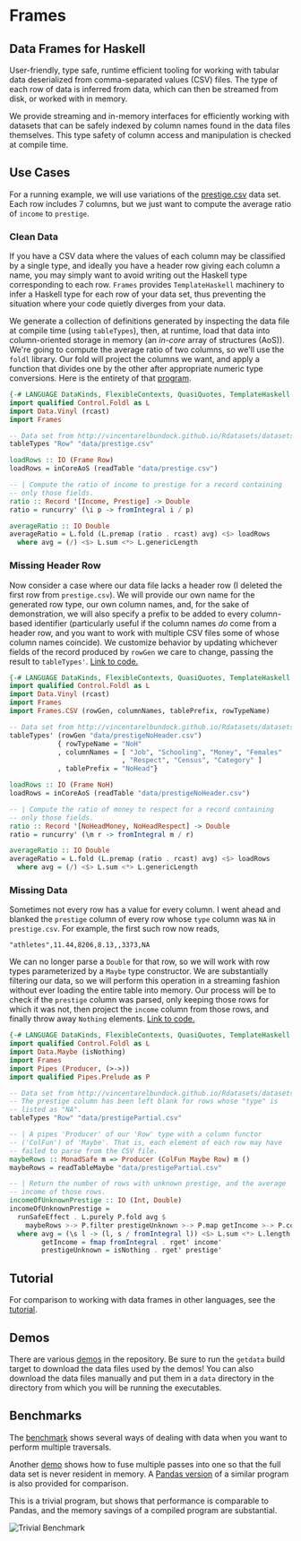 # Frames
## Data Frames for Haskell

User-friendly, type safe, runtime efficient tooling for working with
tabular data deserialized from comma-separated values (CSV) files. The
type of each row of data is inferred from data, which can then be
streamed from disk, or worked with in memory.

We provide streaming and in-memory interfaces for efficiently working
with datasets that can be safely indexed by column names found in the
data files themselves. This type safety of column access and
manipulation is checked at compile time.

## Use Cases
For a running example, we will use variations of the [prestige.csv](http://vincentarelbundock.github.io/Rdatasets/datasets.html) data set. Each row includes 7 columns, but we just want to compute the average ratio of `income` to `prestige`.

### Clean Data
If you have a CSV data where the values of each column may be classified by a single type, and ideally you have a header row giving each column a name, you may simply want to avoid writing out the Haskell type corresponding to each row. `Frames` provides `TemplateHaskell` machinery to infer a Haskell type for each row of your data set, thus preventing the situation where your code quietly diverges from your data.

We generate a collection of definitions generated by inspecting the data file at compile time (using `tableTypes`), then, at runtime, load that data into column-oriented storage in memory (an *in-core* array of structures (AoS)). We're going to compute the average ratio of two columns, so we'll use the `foldl` library. Our fold will project the columns we want, and apply a function that divides one by the other after appropriate numeric type conversions. Here is the entirety of that [program](https://github.com/acowley/Frames/tree/master/demo/UncurryFold.hs).

```haskell
{-# LANGUAGE DataKinds, FlexibleContexts, QuasiQuotes, TemplateHaskell #-}
import qualified Control.Foldl as L
import Data.Vinyl (rcast)
import Frames

-- Data set from http://vincentarelbundock.github.io/Rdatasets/datasets.html
tableTypes "Row" "data/prestige.csv"

loadRows :: IO (Frame Row)
loadRows = inCoreAoS (readTable "data/prestige.csv")

-- | Compute the ratio of income to prestige for a record containing
-- only those fields.
ratio :: Record '[Income, Prestige] -> Double
ratio = runcurry' (\i p -> fromIntegral i / p)

averageRatio :: IO Double
averageRatio = L.fold (L.premap (ratio . rcast) avg) <$> loadRows
  where avg = (/) <$> L.sum <*> L.genericLength
```

### Missing Header Row
Now consider a case where our data file lacks a header row (I deleted the first row from `prestige.csv`). We will provide our own name for the generated row type, our own column names, and, for the sake of demonstration, we will also specify a prefix to be added to every column-based identifier (particularly useful if the column names *do* come from a header row, and you want to work with multiple CSV files some of whose column names coincide). We customize behavior by updating whichever fields of the record produced by `rowGen` we care to change, passing the result to `tableTypes'`. [Link to code.](https://github.com/acowley/Frames/tree/master/demo/UncurryFoldNoHeader.hs)

```haskell
{-# LANGUAGE DataKinds, FlexibleContexts, QuasiQuotes, TemplateHaskell #-}
import qualified Control.Foldl as L
import Data.Vinyl (rcast)
import Frames
import Frames.CSV (rowGen, columnNames, tablePrefix, rowTypeName)

-- Data set from http://vincentarelbundock.github.io/Rdatasets/datasets.html
tableTypes' (rowGen "data/prestigeNoHeader.csv")
            { rowTypeName = "NoH"
            , columnNames = [ "Job", "Schooling", "Money", "Females"
                            , "Respect", "Census", "Category" ]
            , tablePrefix = "NoHead"}

loadRows :: IO (Frame NoH)
loadRows = inCoreAoS (readTable "data/prestigeNoHeader.csv")

-- | Compute the ratio of money to respect for a record containing
-- only those fields.
ratio :: Record '[NoHeadMoney, NoHeadRespect] -> Double
ratio = runcurry' (\m r -> fromIntegral m / r)

averageRatio :: IO Double
averageRatio = L.fold (L.premap (ratio . rcast) avg) <$> loadRows
  where avg = (/) <$> L.sum <*> L.genericLength
```

### Missing Data
Sometimes not every row has a value for every column. I went ahead and blanked the `prestige` column of every row whose `type` column was `NA` in `prestige.csv`. For example, the first such row now reads,

```
"athletes",11.44,8206,8.13,,3373,NA
```

We can no longer parse a `Double` for that row, so we will work with row types parameterized by a `Maybe` type constructor. We are substantially filtering our data, so we will perform this operation in a streaming fashion without ever loading the entire table into memory. Our process will be to check if the `prestige` column was parsed, only keeping those rows for which it was not, then project the `income` column from those rows, and finally throw away `Nothing` elements. [Link to code.](https://github.com/acowley/Frames/tree/master/demo/UncurryFoldPartialData.hs)

```haskell
{-# LANGUAGE DataKinds, FlexibleContexts, QuasiQuotes, TemplateHaskell #-}
import qualified Control.Foldl as L
import Data.Maybe (isNothing)
import Frames
import Pipes (Producer, (>->))
import qualified Pipes.Prelude as P

-- Data set from http://vincentarelbundock.github.io/Rdatasets/datasets.html
-- The prestige column has been left blank for rows whose "type" is
-- listed as "NA".
tableTypes "Row" "data/prestigePartial.csv"

-- | A pipes 'Producer' of our 'Row' type with a column functor
-- ('ColFun') of 'Maybe'. That is, each element of each row may have
-- failed to parse from the CSV file.
maybeRows :: MonadSafe m => Producer (ColFun Maybe Row) m ()
maybeRows = readTableMaybe "data/prestigePartial.csv"

-- | Return the number of rows with unknown prestige, and the average
-- income of those rows.
incomeOfUnknownPrestige :: IO (Int, Double)
incomeOfUnknownPrestige =
  runSafeEffect . L.purely P.fold avg $
    maybeRows >-> P.filter prestigeUnknown >-> P.map getIncome >-> P.concat
  where avg = (\s l -> (l, s / fromIntegral l)) <$> L.sum <*> L.length
        getIncome = fmap fromIntegral . rget' income'
        prestigeUnknown = isNothing . rget' prestige'
```

## Tutorial
For comparison to working with data frames in other languages, see the
[tutorial](http://acowley.github.io/Frames/).

## Demos
There are various
[demos](https://github.com/acowley/Frames/tree/master/demo) in the repository. Be sure to run the `getdata` build target to download the data files used by the demos! You can also download the data files manually and put them in a `data` directory in the directory from which you will be running the executables.

## Benchmarks
The [benchmark](benchmarks/InsuranceBench.hs) shows several ways of
dealing with data when you want to perform multiple traversals.

Another [demo](benchmarks/BenchDemo.hs) shows how to fuse multiple
passes into one so that the full data set is never resident in
memory. A [Pandas version](benchmarks/panda.py) of a similar program
is also provided for comparison.

This is a trivial program, but shows that performance is comparable to
Pandas, and the memory savings of a compiled program are substantial.

![Trivial Benchmark](https://pbs.twimg.com/media/B71az_CCUAAgscq.png:large)
